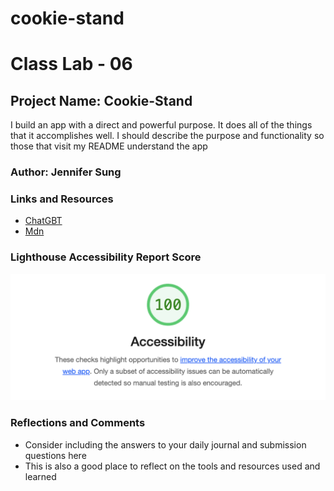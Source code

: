 # cookie-stand

# Class Lab - 06

## Project Name: Cookie-Stand

I build an app with a direct and powerful purpose. It does all of the things that it accomplishes well. I should describe the purpose and functionality so those that visit my README understand the app

### Author: Jennifer Sung

### Links and Resources

* [ChatGBT](https://chat.openai.com/)
* [Mdn](https://developer.mozilla.org/en-US/docs/Web/JavaScript/Reference/Global_Objects/Math/floor)

### Lighthouse Accessibility Report Score

![access-image](img/access-image.jpg)

### Reflections and Comments

* Consider including the answers to your daily journal and submission questions here
* This is also a good place to reflect on the tools and resources used and learned
